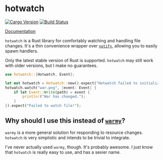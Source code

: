 # hotwatch

[![Cargo Version](http://meritbadge.herokuapp.com/hotwatch)](https://crates.io/crates/hotwatch)
[![Build Status](https://travis-ci.org/francesca64/hotwatch.svg?branch=master)](https://travis-ci.org/francesca64/hotwatch)

[Documentation](https://francesca64.github.io/hotwatch/docs/hotwatch)

`hotwatch` is a Rust library for comfortably watching and handling file changes. It's a thin convenience wrapper over [`notify`](https://github.com/passcod/notify), allowing you to easily spawn handlers.

Only the latest stable version of Rust is supported. `hotwatch` may still work with older versions, but I make no guarantees.

```rust
use hotwatch::{Hotwatch, Event};

let mut hotwatch = Hotwatch::new().expect("Hotwatch failed to initialize.");
hotwatch.watch("war.png", |event: Event| {
    if let Event::Write(path) = event {
        println!("War has changed.");
    }
}).expect("Failed to watch file!");
```

## Why should I use this instead of [`warmy`](https://github.com/phaazon/warmy)?

`warmy` is a more general solution for responding to resource changes. `hotwatch` is very simplistic and intends to be trivial to integrate.

I've never actually used `warmy`, though. It's probably awesome. I just know that `hotwatch` is really easy to use, and has a sexier name.
